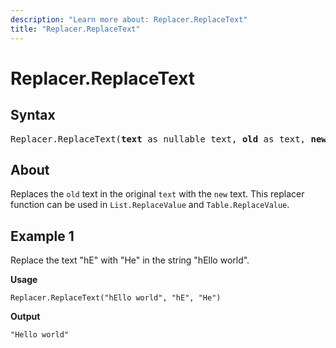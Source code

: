 ```yaml
---
description: "Learn more about: Replacer.ReplaceText"
title: "Replacer.ReplaceText"
---
```

# Replacer.ReplaceText

## Syntax

<pre>
Replacer.ReplaceText(<b>text</b> as nullable text, <b>old</b> as text, <b>new</b> as text) as nullable text
</pre>
  
## About

Replaces the `old` text in the original `text` with the `new` text. This replacer function can be used in `List.ReplaceValue` and `Table.ReplaceValue`.

## Example 1

Replace the text "hE" with "He" in the string "hEllo world".

**Usage**

```powerquery-m
Replacer.ReplaceText("hEllo world", "hE", "He")
```

**Output**

`"Hello world"`
